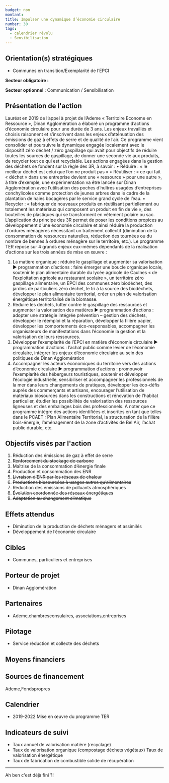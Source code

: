 ```yaml
---
budget: non
montant:
title: Impulser une dynamique d’économie circulaire
number: 30
tags:
  - calendrier révolu
  - Sensibilisation
---
```


## Orientation(s) stratégiques

- Communes en transition/Exemplarité de l’EPCI

**Secteur obligatoire :**

**Secteur optionnel :** Communication / Sensibilisation

## Présentation de l'action

Lauréat en 2019 de l’appel à projet de l’Ademe « Territoire Econome en Ressource », Dinan Agglomération a élaboré un programme d’actions d’économie circulaire pour une durée de 3 ans. Les enjeux travaillés et choisis raisonnent et s’inscrivent dans les enjeux d’atténuation des émissions de gaz à effets de serre et de qualité de l’air. Ce programme vient consolider et poursuivre la dynamique engagée localement avec le dispositif zéro déchet / zéro gaspillage qui avait pour objectifs de réduire toutes les sources de gaspillage, de donner une seconde vie aux produits, de recycler tout ce qui est recyclable.
Les actions engagées dans la gestion des déchets se fondent sur la règle des 3R, à savoir :
• Réduire : « le meilleur déchet est celui que l’on ne produit pas »
• Réutiliser : « ce qui fait « déchet » dans une entreprise devient une « ressource » pour une autre », à titre d’exemple, une expérimentation va être lancée sur Dinan Agglomération avec l’utilisation des poches d’huîtres usagées d’entreprises conchylicoles comme protection de jeunes arbres dans le cadre de la plantation de haies bocagères par le service grand cycle de l’eau.
• Recycler : « fabriquer de nouveaux produits en réutilisant partiellement ou totalement les matériaux qui composent un produit en fin de vie », des bouteilles de plastiques qui se transforment en vêtement polaire ou sac.
L’application du principe des 3R permet de poser les conditions propices au développement d’une économie circulaire et ainsi réduire la production d'ordures ménagères nécessitant un traitement collectif (diminution de la consommation de ressources naturelles, réduction des tournées ou du nombre de bennes à ordures ménagère sur le territoire, etc.).
Le programme TER repose sur 4 grands enjeux eux-mêmes dépendants de la réalisation d’actions sur les trois années de mise en œuvre :
1. La matière organique : réduire le gaspillage et augmenter sa valorisation
► programmation d’actions : faire émerger une boucle organique locale, soutenir le plan alimentaire durable du lycée agricole de Caulnes « de l’exploitation agricole au restaurant scolaire », un territoire zéro gaspillage alimentaire, un EPCI des communes zéro biodéchet, des jardins de particuliers zéro déchet, le tri à la source des biodéchets, développer le plan alimentaire territorial, créer un plan de valorisation énergétique territorialisé de la biomasse.
2. Réduire les déchets, lutter contre le gaspillage des ressources et augmenter la valorisation des matières
► programmation d’actions : adopter une stratégie intégrée prévention – gestion des déchets, développer le réemploi et la réparation, développer la filière papier, développer les comportements éco-responsables, accompagner les organisateurs de manifestations dans l’économie la gestion et la valorisation de leurs ressources.
3. Développer l’exemplarité de l’EPCI en matière d’économie circulaire
► programmation d’actions : l’achat public comme levier de l’économie circulaire, intégrer les enjeux d’économie circulaire au sein des politiques de Dinan Agglomération
4. Accompagner les acteurs économiques du territoire vers des actions d’économie circulaire
► programmation d’actions : promouvoir l’exemplarité des hébergeurs touristiques, soutenir et développer l’écologie industrielle, sensibiliser et accompagner les professionnels de la mer dans leurs changements de pratiques, développer les éco-défis auprès des commerçants et artisans, encourager l’utilisation de matériaux biosourcés dans les constructions et rénovation de l’habitat particulier, étudier les possibilités de valorisation des ressources ligneuses et des emballages bois des professionnels.
A noter que ce programme intègre des actions identifiées et inscrites en tant que telles dans le PCAET : Plan Alimentaire Territorial, la structuration de la filière bois-énergie, l’aménagement de la zone d’activités de Bel Air, l’achat public durable, etc.

## Objectifs visés par l'action

1. Réduction des émissions de gaz à effet de serre
2. ~~Renforcement du stockage de carbone~~
3. Maîtrise de la consommation d’énergie finale
4. Production et consommation des ENR
5. ~~Livraison d’ENR par les réseaux de chaleur~~
6. ~~Productions biosourcées à usages autres qu’alimentaires~~
7. Réduction des émissions de polluants atmosphériques
8. ~~Évolution coordonnée des réseaux énergétiques~~
9. ~~Adaptation au changement climatique~~

## Effets attendus

- Diminution de la production de déchets ménagers et assimilés
- Développement de l’économie circulaire

## Cibles

- Communes, particuliers et entreprises

## Porteur de projet

- Dinan Agglomération

## Partenaires

- Ademe,chambresconsulaires, associations,entreprises

## Pilotage

- Service réduction et collecte des déchets

## Moyens financiers



## Sources de financement

Ademe,Fondspropres

## Calendrier

- 2019-2022 Mise en œuvre du programme TER

## Indicateurs de suivi

- Taux annuel de valorisation matière (recyclage)
- Taux de valorisation organique (compostage déchets végétaux) Taux de valorisation énergétique
- Taux de fabrication de combustible solide de récupération

---
Ah ben c'est déjà fini ?!
